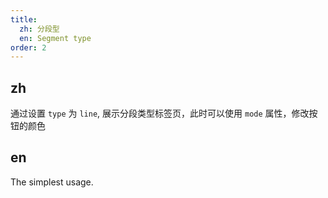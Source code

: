 ```yaml
---
title:
  zh: 分段型
  en: Segment type
order: 2
---
```


## zh

通过设置 `type` 为 `line`, 展示分段类型标签页，此时可以使用 `mode` 属性，修改按钮的颜色

## en

The simplest usage.
